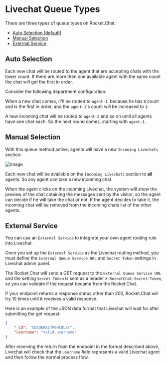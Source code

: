 # Livechat Queue Types

There are three types of queue types on Rocket.Chat:

- [Auto Selection [default]](#auto-selection)
- [Manual Selection](#manual-selection)
- [External Service](#external-service)

## Auto Selection

Each new chat will be routed to the agent that are accepting chats with the lower count.
If there are more then one available agent with the same count the chat will get the first in order.

Consider the following department configuration:

<!-- ![image](image1.png) -->

When a new chat comes, it'll be routed to `agent-1`, because he has `0` count and is the first in order,
and the `agent-1`'s count will be increased to `1`:

<!-- ![image](image2.png) -->

A new incoming chat will be routed to `agent-2` and so on until all agents have one chat each.
So the next round comes, starting with `agent-1`.

## Manual Selection

With this queue method active, agents will have a new `Incoming Livechats` section:

![image](https://cloud.githubusercontent.com/assets/8620042/15939957/a10bb994-2e3f-11e6-81ff-9b5c96046137.png)

Each new chat will be available on the `Incoming Livechats` section to **all** agents. So any agent can
take a new incoming chat.

When the agent clicks on the incoming Livechat, the system will show the preview of the chat cotaining the messages sent by the visitor, so the
agent can decide if he will take the chat or not.
If the agent decides to take it, the incoming chat will be removed from the incoming chats list of the other agents.

## External Service

You can use an `External Service` to integrate your own agent routing rule into Livechat.

Once you set up the `External Service` as the Livechat routing method, you must define the `External Queue Service URL` and `Secret Token` settings in Livechat admin panel.

The Rocket.Chat will send a GET request to the `External Queue Service URL` and the setting `Secret Token` is sent as a header `X-RocketChat-Secret-Token`, so you can validate if the request became from the Rocket.Chat.

If your endpoint returns a response status other than 200, Rocket.Chat will try 10 times until it receives a valid response.

Here is an example of the JSON data format that Livechat will wait for after submitting the get request:

```json
{
    "_id": "CbbQkRAifP6HtDLSr",
    "username": "valid.username"
}
```

After receiving the return from the endpoint in the format described above, Livechat will check that the `username` field represents a valid Livechat agent and then follow the normal process flow.

